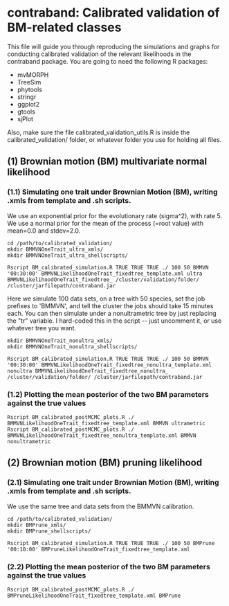 # contraband: Calibrated validation of BM-related classes

This file will guide you through reproducing the simulations and graphs for conducting calibrated validation of the relevant likelihoods in the contraband package.
You are going to need the following R packages:

* mvMORPH
* TreeSim
* phytools
* stringr
* ggplot2
* gtools
* sjPlot

Also, make sure the file calibrated_validation_utils.R is inside the calibrated_validation/ folder, or whatever folder you use for holding all files.

## (1) Brownian motion (BM) multivariate normal likelihood
### (1.1) Simulating one trait under Brownian Motion (BM), writing .xmls from template and .sh scripts.

We use an exponential prior for the evolutionary rate (sigma^2), with rate 5. We use a normal prior for the mean of the process (=root value) with mean=0.0 and stdev=2.0.

```
cd /path/to/calibrated_validation/
mkdir BMMVNOneTrait_ultra_xmls/
mkdir BMMVNOneTrait_ultra_shellscripts/

Rscript BM_calibrated_simulation.R TRUE TRUE TRUE ./ 100 50 BMMVN '00:30:00' BMMVNLikelihoodOneTrait_fixedtree_template.xml ultra BMMVNLikelihoodOneTrait_fixedtree_ /cluster/validation/folder/ /cluster/jarfilepath/contraband.jar
```

Here we simulate 100 data sets, on a tree with 50 species, set the job prefixes to 'BMMVN', and tell the cluster the jobs should take 15 minutes each. You can then simulate under a nonultrametric tree by just replacing the "tr" variable. I hard-coded this in the script -- just uncomment it, or use whatever tree you want.

```
mkdir BMMVNOneTrait_nonultra_xmls/
mkdir BMMVNOneTrait_nonultra_shellscripts/

Rscript BM_calibrated_simulation.R TRUE TRUE TRUE ./ 100 50 BMMVN '00:30:00' BMMVNLikelihoodOneTrait_fixedtree_nonultra_template.xml nonultra BMMVNLikelihoodOneTrait_fixedtree_nonultra_ /cluster/validation/folder/ /cluster/jarfilepath/contraband.jar
```

### (1.2) Plotting the mean posterior of the two BM parameters against the true values

```
Rscript BM_calibrated_postMCMC_plots.R ./ BMMVNLikelihoodOneTrait_fixedtree_template.xml BMMVN ultrametric
Rscript BM_calibrated_postMCMC_plots.R ./ BMMVNLikelihoodOneTrait_fixedtree_nonultra_template.xml BMMVN nonultrametric
```

## (2) Brownian motion (BM) pruning likelihood
### (2.1) Simulating one trait under Brownian Motion (BM), writing .xmls from template and .sh scripts.

We use the same tree and data sets from the BMMVN calibration.

```
cd /path/to/calibrated_validation/
mkdir BMPrune_xmls/
mkdir BMPrune_shellscripts/

Rscript BM_calibrated_simulation.R TRUE TRUE TRUE ./ 100 50 BMPrune '00:10:00' BMPruneLikelihoodOneTrait_fixedtree_template.xml
```

### (2.2) Plotting the mean posterior of the two BM parameters against the true values

```
Rscript BM_calibrated_postMCMC_plots.R ./ BMPruneLikelihoodOneTrait_fixedtree_template.xml BMPrune
```